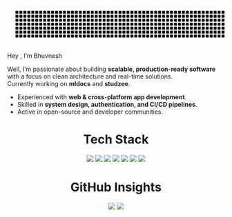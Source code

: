 ![gitartwork](gitartwork.svg)


Hey , I’m Bhuvnesh

Well, I’m passionate about building **scalable, production-ready software** with a focus on clean architecture and real-time solutions.  
Currently working on **mldocs** and **studzee**.

- Experienced with **web & cross-platform app development**.
- Skilled in **system design, authentication, and CI/CD pipelines**.
- Active in open-source and developer communities.




<div align="center">
  <h1>
    Tech Stack
  </h1>
</div>

<p align="center">

<!-- Languages -->
<img src="https://skillicons.dev/icons?i=bash,js,ts,python,java,cpp" />

<!-- Frontend -->
<img src="https://skillicons.dev/icons?i=react,vite,nextjs,tailwind,redux,bun,electron" />

<!-- Backend -->
<img src="https://skillicons.dev/icons?i=nodejs,express,django,flask,graphql" />

<!-- Databases & ORMs -->
<img src="https://skillicons.dev/icons?i=postgres,mongodb,mysql,supabase,firebase,prisma,redis" />

<!-- AI / ML / Data -->
<img src="https://skillicons.dev/icons?i=anaconda,sklearn,tensorflow,opencv,pytorch" />

<!-- DevOps / Infra -->
<img src="https://skillicons.dev/icons?i=docker,aws,azure,terraform,cloudflare,githubactions,jenkins" />

<!-- Tools & Utilities -->
<img src="https://skillicons.dev/icons?i=git,linux,ubuntu,npm,pnpm,postman,sentry,jest" />

</p>

<div align="center">
  <h1>
    GitHub Insights
  </h1>
</div>

<div align="center">
<!--   <img src="https://github-readme-streak-stats.herokuapp.com?user=MasterBhuvnesh&theme=tokyonight&hide_border=true" height="193px"/> -->
  <img src="https://github-readme-activity-graph.vercel.app/graph/?username=MasterBhuvnesh&theme=tokyo-night&hide_border=true&area=true">
  <img src="https://komarev.com/ghpvc/?username=MasterBhuvnesh&style=flat-square">
</div>

